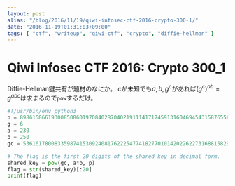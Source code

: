 ```yaml
---
layout: post
alias: "/blog/2016/11/19/qiwi-infosec-ctf-2016-crypto-300-1/"
date: "2016-11-19T01:31:03+09:00"
tags: [ "ctf", "writeup", "qiwi-ctf", "crypto", "diffie-hellman" ]
---
```


# Qiwi Infosec CTF 2016: Crypto 300_1

Diffie-Hellman鍵共有が題材のなにか。
$c$が未知でも$a, b, g^c$があれば$(g^c)^{ab} = g^{abc}$は求まるので`pow`するだけ。

``` python
#!/usr/bin/env python3
p = 8986158661930085086019708402870402191114171745913160469454315876556947370642799226714405016920875594030192024506376929926694545081888689821796050434591251
g = 6
a = 230
b = 250
gc = 5361617800833598741530924081762225477418277010142022622731688158297759621329407070985497917078988781448889947074350694220209769840915705739528359582454617

# The flag is the first 20 digits of the shared key in decimal form.
shared_key = pow(gc, a*b, p)
flag = str(shared_key)[:20]
print(flag)
```
